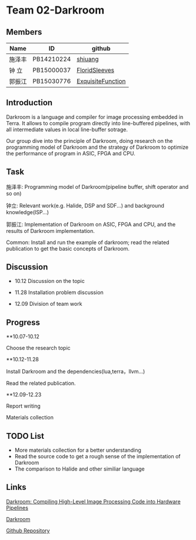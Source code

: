 # Team 02-Darkroom
## Members
 Name   | ID        | github
|----   | ----      | ----------
|施泽丰 |PB14210224 | [shiuang](https://github.com/orgs/Compiler-02/people/shiuang)
|钟  立 |PB15000037 |[FloridSleeves](https://github.com/orgs/Compiler-02/people/FloridSleeves)
|郭振江 |PB15030776 |[ExquisiteFunction](https://github.com/ExquisiteFunction/darkroom/commits/master/report.md?author=ExquisiteFunction)

## Introduction
Darkroom is a language and compiler for image processing embedded in Terra. It allows to compile program directly into line-buffered pipelines, with all intermediate values in local line-buffer sotrage.

Our group dive into the principle of Darkroom, doing research on the programming model of Darkroom and the strategy of Darkroom to optimize the performance of program in ASIC, FPGA and CPU. 

## Task  
施泽丰: Programming model of Darkroom(pipeline buffer, shift operator and so on)

钟立: Relevant work(e.g. Halide, DSP and SDF...) and background knowledge(ISP...)

郭振江: Implementation of Darkroom on ASIC, FPGA and CPU, and the results of Darkroom implementation.

Common: Install and run the example of darkroom; read the related publication to get the basic concepts of Darkroom.

## Discussion
* 10.12
 Discussion on the topic

* 11.28
 Installation problem discussion

* 12.09
 Division of team work
 
## Progress
**10.07-10.12

Choose the research topic

**10.12-11.28

Install Darkroom and the dependencies(lua,terra，llvm...)

Read the related publication.

**12.09-12.23

Report writing

Materials collection
 
## TODO List
* More materials collection for a better understanding
* Read the source code to get a rough sense of the implementation of Darkroom
* The comparison to Halide and other similiar language

## Links
[Darkroom: Compiling High-Level Image Processing Code into Hardware Pipelines
](http://darkroom-lang.org/darkroom14-low.pdf)

[Darkroom](http://darkroom-lang.org/)

[Github Repository](https://github.com/Compiler-02)
